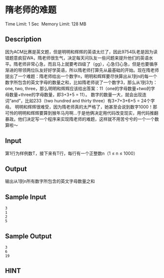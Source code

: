 # 隋老师的难题
Time Limit: 1 Sec  Memory Limit: 128 MB


## Description

 

  

  

 
因为ACM比赛是英文题，但是明明和辉辉的英语太烂了，因此9754队老是因为读错题意疯狂WA，隋老师很生气，决定每天问队友一些问题来提升他们的英语水平。隋老师非常心急，而且马上就要考四级了（gg），心急归心急，但是也要循序渐进的带领两位队友好好学英语，所以隋老师打算先从最基础的开始。现在隋老师提出了一个难题：隋老师给出一个数字n，明明和辉辉要尽快算出从1到n的每一个数字所包含的英文字母的数量之和，比如隋老师说了一个数字3，那么从1到3为：one, two, three，那么明明和辉辉应该给出答案：11（one的字母数量+two的字母数量+three的字母数量，即3+3+5 = 11）。
数字的数量一大，就会出现连词“and”，比如233（two hundred and thirty three）有3+7+3+6+5 = 24个字母。
明明和辉辉很难受，因为隋老师真的太严格了，她甚至会说到数字1000！那可怜的明明和辉辉要算到猴年马月啊…于是他俩决定用代码改变现实，用代码推翻暴政。他们决定写一个程序来实现隋老师的难题，这样就不用苦兮兮的一个一个数算啦～









## Input
第1行为样例数T，接下来有T行，每行有一个正整数n（1 ≤ n ≤ 1000）


## Output
输出从1到n所有数字所包含的英文字母数量之和


## Sample Input
```
3
1
2
5

```
## Sample Output
```
3
6
19

```

## HINT

